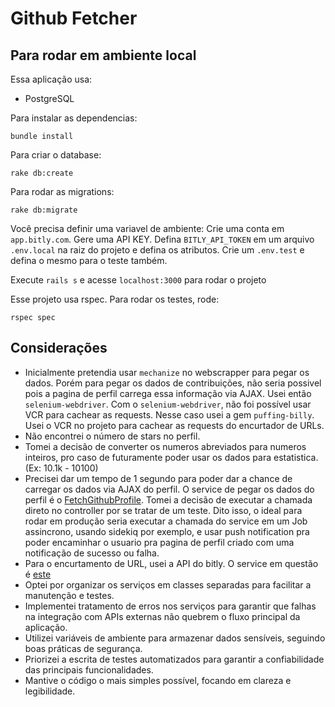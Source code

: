 # Github Fetcher

## Para rodar em ambiente local

Essa aplicação usa:

- PostgreSQL

Para instalar as dependencias:

```
bundle install
```

Para criar o database:
```
rake db:create
```

Para rodar as migrations:
```
rake db:migrate
```

Você precisa definir uma variavel de ambiente:
Crie uma conta em `app.bitly.com`. Gere uma API KEY.
Defina `BITLY_API_TOKEN` em um arquivo `.env.local` na raiz do projeto e defina os atributos. Crie um `.env.test` e defina o mesmo para o teste também.

Execute `rails s` e acesse `localhost:3000` para rodar o projeto

Esse projeto usa rspec. Para rodar os testes, rode:

```
rspec spec
```

## Considerações

- Inicialmente pretendia usar `mechanize` no webscrapper para pegar os dados. Porém para pegar os dados de contribuições, não seria possivel pois a pagina de perfil carrega essa informação via AJAX. Usei então `selenium-webdriver`. Com o `selenium-webdriver`, não foi possível usar VCR para cachear as requests. Nesse caso usei a gem `puffing-billy`. Usei o VCR no projeto para cachear as requests do encurtador de URLs.
- Não encontrei o número de stars no perfil.
- Tomei a decisão de converter os numeros abreviados para numeros inteiros, pro caso de futuramente poder usar os dados para estatistica. (Ex: 10.1k - 10100)
- Precisei dar um tempo de 1 segundo para poder dar a chance de carregar os dados via AJAX do perfil. O service de pegar os dados do perfil é o [FetchGithubProfile](./app/services/fetch_github_profile.rb). Tomei a decisão de executar a chamada direto no controller por se tratar de um teste. Dito isso, o ideal para rodar em produção seria executar a chamada do service em um Job assincrono, usando sidekiq por exemplo, e usar push notification pra poder encaminhar o usuario pra pagina de perfil criado com uma notificação de sucesso ou falha.
- Para o encurtamento de URL, usei a API do bitly. O service em questão é [este](./app/services/shorten_url.rb)
- Optei por organizar os serviços em classes separadas para facilitar a manutenção e testes.
- Implementei tratamento de erros nos serviços para garantir que falhas na integração com APIs externas não quebrem o fluxo principal da aplicação.
- Utilizei variáveis de ambiente para armazenar dados sensíveis, seguindo boas práticas de segurança.
- Priorizei a escrita de testes automatizados para garantir a confiabilidade das principais funcionalidades.
- Mantive o código o mais simples possível, focando em clareza e legibilidade.